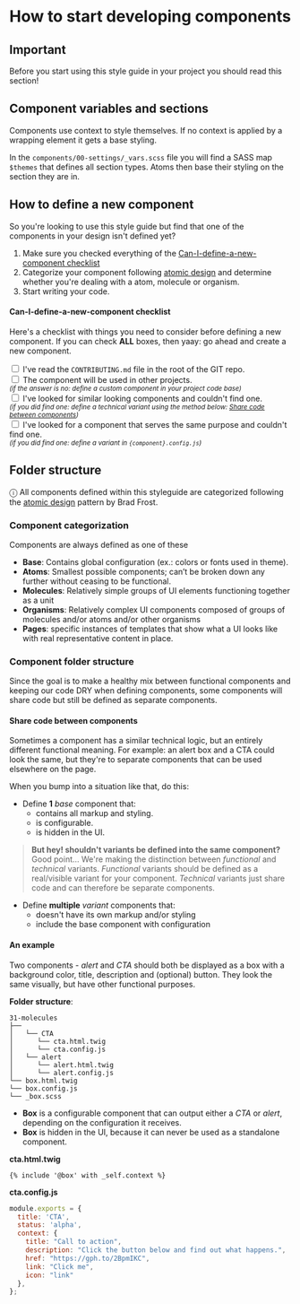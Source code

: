 # How to start developing components

## Important

Before you start using this style guide in your project you should read this
section!

## Component variables and sections

Components use context to style themselves. If no context is applied by a
wrapping element it gets a base styling.

In the `components/00-settings/_vars.scss` file you will find a SASS map
`$themes` that defines all section types.
Atoms then base their styling on the section they are in.

## How to define a new component
So you're looking to use this style guide but find that one of the components in your design isn't defined yet?
 
1. Make sure you checked everything of the [Can-I-define-a-new-component checklist](#can-i-define-a-new-component-checklist)
2. Categorize your component following [atomic design](/docs/folder-structure) and determine whether you're dealing with a atom, molecule or organism.
3. Start writing your code.

#### Can-I-define-a-new-component checklist
Here's a checklist with things you need to consider before defining a new component. If you can check **ALL** boxes, then yaay: go ahead and create a new component.

<input type="checkbox"> I've read the `CONTRIBUTING.md` file in the root of the GIT repo.  
<input type="checkbox"> The component will be used in other projects.  
<small>*(if the answer is no: define a custom component in your project code base)*</small>  
<input type="checkbox"> I've looked for similar looking components and couldn't find one.  
<small>*(if you did find one: define a technical variant using the method below: [Share code between components](#share-code-between-components))*</small>  
<input type="checkbox"> I've looked for a component that serves the same purpose and couldn't find one.  
<small>*(if you did find one: define a variant in `{component}.config.js`)*</small>

## Folder structure

ⓘ All components defined within this styleguide are categorized following the [atomic design](http://atomicdesign.bradfrost.com/table-of-contents/) pattern by Brad Frost.   

### Component categorization
Components are always defined as one of these

- **Base**:  Contains global configuration (ex.: colors or fonts used in theme).
- **Atoms**: Smallest possible components; can’t be broken down any further without ceasing to be functional.
- **Molecules**: Relatively simple groups of UI elements functioning together as a unit
- **Organisms**: Relatively complex UI components composed of groups of molecules and/or atoms and/or other organisms
- **Pages**: specific instances of templates that show what a UI looks like with real representative content in place.

### Component folder structure
Since the goal is to make a healthy mix between functional components and keeping our code DRY when defining components, some components will share code but still be defined as separate components.

#### Share code between components
Sometimes a component has a similar technical logic, but an entirely different functional meaning. For example: an alert box and a CTA could look the same, but they're to separate components that can be used elsewhere on the page.

When you bump into a situation like that, do this:  

- Define **1** _base_ component that: 
    - contains all markup and styling. 
    - is configurable.
    - is hidden in the UI.
        
> **But hey! shouldn't variants be defined into the same component?**  
> Good point... We're making the distinction between _functional_ and _technical_ variants. _Functional_ variants should be defined as a real/visible variant for your component. _Technical_ variants just share code and can therefore be separate components. 

- Define **multiple** _variant_ components that:
    - doesn't have its own markup and/or styling
    - include the base component with configuration
    
#### An example
Two components - _alert_ and _CTA_ should both be displayed as a box with a background color, title, description and (optional) button. They look the same visually, but have other functional purposes.

**Folder structure**:
```nolang
31-molecules
├── 
│   └── CTA
│      └── cta.html.twig
│      └── cta.config.js
│   └── alert
│      └── alert.html.twig
│      └── alert.config.js
└── box.html.twig
└── box.config.js
└── _box.scss
```

- **Box** is a configurable component that can output either a _CTA_ or _alert_, depending on the configuration it receives.
- **Box** is hidden in the UI, because it can never be used as a standalone component.

**cta.html.twig**
```twig
{% include '@box' with _self.context %}
```

**cta.config.js**
```js
module.exports = {
  title: 'CTA',
  status: 'alpha',
  context: {
    title: "Call to action",
    description: "Click the button below and find out what happens.",
    href: "https://gph.to/2BpmIKC",
    link: "Click me",
    icon: "link"
  },
};
```

